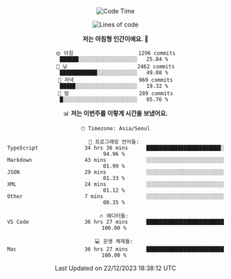 <div align="center">

<br />

 <!--START_SECTION:waka-->
![Code Time](http://img.shields.io/badge/Code%20Time-1%2C855%20hrs%208%20mins-blue)

![Lines of code](https://img.shields.io/badge/%EC%A0%80%EB%8A%94%20%EC%97%AC%ED%83%9C%EA%B9%8C%EC%A7%80%20-3.4%20million%20%EC%A4%84%EC%9D%98%20%EC%BD%94%EB%93%9C%EB%A5%BC%20%EC%9E%91%EC%84%B1%ED%96%88%EC%96%B4%EC%9A%94.-blue)

**저는 아침형 인간이에요. 🐤** 

```text
🌞 아침                     1296 commits        ██████░░░░░░░░░░░░░░░░░░░   25.84 % 
🌆 낮　                     2462 commits        ████████████░░░░░░░░░░░░░   49.08 % 
🌃 저녁                     969 commits         █████░░░░░░░░░░░░░░░░░░░░   19.32 % 
🌙 밤　                     289 commits         █░░░░░░░░░░░░░░░░░░░░░░░░   05.76 % 
```


📊 **저는 이번주를 이렇게 시간을 보냈어요.** 

```text
🕑︎ Timezone: Asia/Seoul

💬 프로그래밍 언어들: 
TypeScript               34 hrs 36 mins      ████████████████████████░   94.96 % 
Markdown                 43 mins             ░░░░░░░░░░░░░░░░░░░░░░░░░   01.99 % 
JSON                     29 mins             ░░░░░░░░░░░░░░░░░░░░░░░░░   01.33 % 
XML                      24 mins             ░░░░░░░░░░░░░░░░░░░░░░░░░   01.12 % 
Other                    7 mins              ░░░░░░░░░░░░░░░░░░░░░░░░░   00.35 % 

🔥 에디터들: 
VS Code                  36 hrs 27 mins      █████████████████████████   100.00 % 

💻 운영 체제들: 
Mac                      36 hrs 27 mins      █████████████████████████   100.00 % 
```


 Last Updated on 22/12/2023 18:38:12 UTC
<!--END_SECTION:waka-->

</div>

